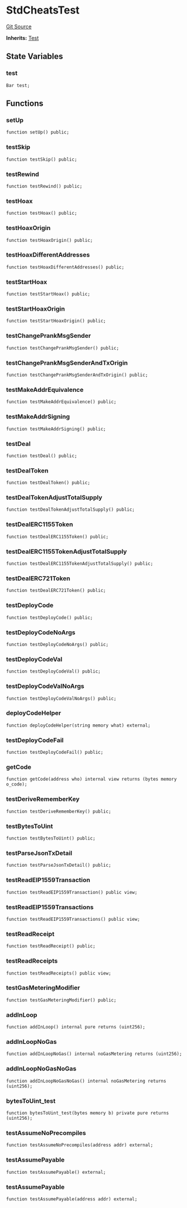 # StdCheatsTest
[Git Source](https://github.com/erayack/zk-sync-deploy/blob/7f3ddf5f8a514cf5569d053d7217620dd36d01c7/contracts/lib/forge-std/test/StdCheats.t.sol)

**Inherits:**
[Test](/contracts/lib/forge-std/src/Test.sol/abstract.Test.md)


## State Variables
### test

```solidity
Bar test;
```


## Functions
### setUp


```solidity
function setUp() public;
```

### testSkip


```solidity
function testSkip() public;
```

### testRewind


```solidity
function testRewind() public;
```

### testHoax


```solidity
function testHoax() public;
```

### testHoaxOrigin


```solidity
function testHoaxOrigin() public;
```

### testHoaxDifferentAddresses


```solidity
function testHoaxDifferentAddresses() public;
```

### testStartHoax


```solidity
function testStartHoax() public;
```

### testStartHoaxOrigin


```solidity
function testStartHoaxOrigin() public;
```

### testChangePrankMsgSender


```solidity
function testChangePrankMsgSender() public;
```

### testChangePrankMsgSenderAndTxOrigin


```solidity
function testChangePrankMsgSenderAndTxOrigin() public;
```

### testMakeAddrEquivalence


```solidity
function testMakeAddrEquivalence() public;
```

### testMakeAddrSigning


```solidity
function testMakeAddrSigning() public;
```

### testDeal


```solidity
function testDeal() public;
```

### testDealToken


```solidity
function testDealToken() public;
```

### testDealTokenAdjustTotalSupply


```solidity
function testDealTokenAdjustTotalSupply() public;
```

### testDealERC1155Token


```solidity
function testDealERC1155Token() public;
```

### testDealERC1155TokenAdjustTotalSupply


```solidity
function testDealERC1155TokenAdjustTotalSupply() public;
```

### testDealERC721Token


```solidity
function testDealERC721Token() public;
```

### testDeployCode


```solidity
function testDeployCode() public;
```

### testDeployCodeNoArgs


```solidity
function testDeployCodeNoArgs() public;
```

### testDeployCodeVal


```solidity
function testDeployCodeVal() public;
```

### testDeployCodeValNoArgs


```solidity
function testDeployCodeValNoArgs() public;
```

### deployCodeHelper


```solidity
function deployCodeHelper(string memory what) external;
```

### testDeployCodeFail


```solidity
function testDeployCodeFail() public;
```

### getCode


```solidity
function getCode(address who) internal view returns (bytes memory o_code);
```

### testDeriveRememberKey


```solidity
function testDeriveRememberKey() public;
```

### testBytesToUint


```solidity
function testBytesToUint() public;
```

### testParseJsonTxDetail


```solidity
function testParseJsonTxDetail() public;
```

### testReadEIP1559Transaction


```solidity
function testReadEIP1559Transaction() public view;
```

### testReadEIP1559Transactions


```solidity
function testReadEIP1559Transactions() public view;
```

### testReadReceipt


```solidity
function testReadReceipt() public;
```

### testReadReceipts


```solidity
function testReadReceipts() public view;
```

### testGasMeteringModifier


```solidity
function testGasMeteringModifier() public;
```

### addInLoop


```solidity
function addInLoop() internal pure returns (uint256);
```

### addInLoopNoGas


```solidity
function addInLoopNoGas() internal noGasMetering returns (uint256);
```

### addInLoopNoGasNoGas


```solidity
function addInLoopNoGasNoGas() internal noGasMetering returns (uint256);
```

### bytesToUint_test


```solidity
function bytesToUint_test(bytes memory b) private pure returns (uint256);
```

### testAssumeNoPrecompiles


```solidity
function testAssumeNoPrecompiles(address addr) external;
```

### testAssumePayable


```solidity
function testAssumePayable() external;
```

### testAssumePayable


```solidity
function testAssumePayable(address addr) external;
```

